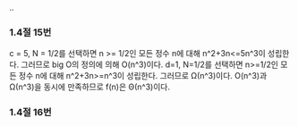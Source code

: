 ..
### 1.4절 15번
c = 5, N = 1/2를 선택하면 n >= 1/2인 모든 정수 n에 대해 n^2+3n<=5n^3이 성립한다. 그러므로 big O의 정의에 의해 O(n^3)이다. d=1, N=1/2를 선택하면 n>=1/2인 모든 정수 n에 대해 n^2+3n>=n^3이 성립한다. 그러므로 Ω(n^3)이다. O(n^3)과 Ω(n^3)을 동시에 만족하므로 f(n)은 Θ(n^3)이다.


### 1.4절 16번
